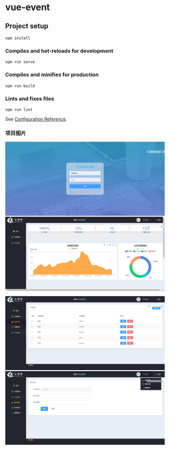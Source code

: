 # vue-event

## Project setup
```
npm install
```

### Compiles and hot-reloads for development
```
npm run serve
```

### Compiles and minifies for production
```
npm run build
```

### Lints and fixes files
```
npm run lint
```

See [Configuration Reference](https://cli.vuejs.org/config/).

### 项目图片
![image](https://github.com/caszca/vue2/blob/master/img/Snipaste_2022-09-25_20-39-45.png)
![image](https://github.com/caszca/vue2/blob/master/img/Snipaste_2022-09-25_20-40-42.png)

![image](https://github.com/caszca/vue2/blob/master/img/Snipaste_2022-09-25_20-40-50.png)
![image](https://github.com/caszca/vue2/blob/master/img/Snipaste_2022-09-25_20-41-19.png)
